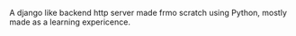 A django like backend http server made frmo scratch using Python, mostly made as a learning expericence.

